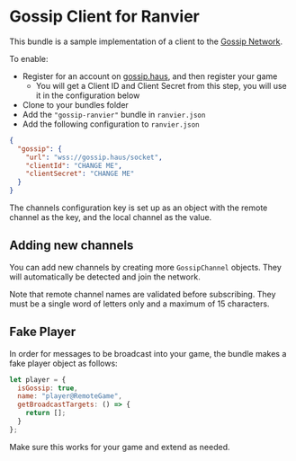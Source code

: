 # Gossip Client for Ranvier

This bundle is a sample implementation of a client to the [Gossip Network][gossip].

To enable:

- Register for an account on [gossip.haus][gossip], and then register your game
  - You will get a Client ID and Client Secret from this step, you will use it in the configuration below
- Clone to your bundles folder
- Add the `"gossip-ranvier"` bundle in `ranvier.json`
- Add the following configuration to `ranvier.json`

```json
{
  "gossip": {
    "url": "wss://gossip.haus/socket",
    "clientId": "CHANGE ME",
    "clientSecret": "CHANGE ME"
  }
}
```

The channels configuration key is set up as an object with the remote channel as the key, and the local channel as the value.

## Adding new channels

You can add new channels by creating more `GossipChannel` objects. They will automatically be detected and join the network.

Note that remote channel names are validated before subscribing. They must be a single word of letters only and a maximum of 15 characters.

## Fake Player

In order for messages to be broadcast into your game, the bundle makes a fake player object as follows:

```javascript
let player = {
  isGossip: true,
  name: "player@RemoteGame",
  getBroadcastTargets: () => {
    return [];
  }
};
```

Make sure this works for your game and extend as needed.

[gossip]: https://gossip.haus/
